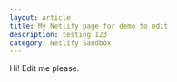 ```yaml
---
layout: article
title: My Netlify page for demo to edit
description: testing 123
category: Netlify Sandbox
---
```

H﻿i! Edit me please.